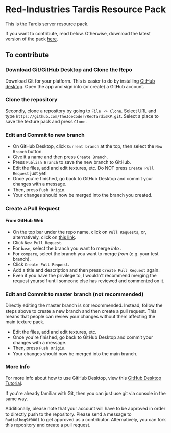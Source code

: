 # Red-Industries Tardis Resource Pack
This is the Tardis server resource pack.

If you want to contribute, read below. Otherwise, download the latest version of the pack [here](https://ci.radialbog9.uk/job/RedTardisRP/job/master/lastSuccessfulBuild/artifact/redtardis.zip).

## To contribute
### Download Git/GitHub Desktop and Clone the Repo
Download Git for your platform. This is easier to do by installing [GitHub desktop](https://desktop.github.com/). Open the app and sign into (or create) a GitHub account.

### Clone the repository
Secondly, clone a repository by going to `File -> Clone`. Select URL and type `https://github.com/TheJoeCoder/RedTardisRP.git`. Select a place to save the texture pack and press `Clone`.

### Edit and Commit to new branch
* On GitHub Desktop, click `Current branch` at the top, then select the `New Branch` button.
* Give it a name and then press `Create Branch`.
* Press `Publish Branch` to save the new branch to GitHub.
* Edit the files, add and edit textures, etc. Do NOT press `Create Pull Request` just yet!
* Once you're finished, go back to GitHub Desktop and commit your changes with a message.
* Then, press `Push Origin`.
* Your changes should now be merged into the branch you created.

### Create a Pull Request
#### From GitHub Web
* On the top bar under the repo name, click on `Pull Requests`, or, alternatively, click on [this link](https://github.com/TheJoeCoder/RedTardisRP/pulls).
* Click `New Pull Request`.
* For `base`, select the branch you want to merge *into* .
* For `compare`, select the branch you want to merge *from* (e.g. your test branch).
* Click `Create Pull Request`.
* Add a title and description and then press `Create Pull Request` again.
* Even if you have the privilege to, I wouldn't recommend merging the request yourself until someone else has reviewed and commented on it.

### Edit and Commit to master branch (not recommended)
Directly editing the master branch is *not* recommended. Instead, follow the steps above to create a new branch and then create a pull request. This means that people can review your changes without them affecting the main texture pack.
* Edit the files, add and edit textures, etc.
* Once you're finished, go back to GitHub Desktop and commit your changes with a message.
* Then, press `Push Origin`.
* Your changes should now be merged into the main branch.

### More Info
For more info about how to use GitHub Desktop, view this [GitHub Desktop Tutorial](https://docs.github.com/en/desktop/installing-and-configuring-github-desktop/overview/getting-started-with-github-desktop).

If you're already familiar with Git, then you can just use git via console in the same way.

Additionally, please note that your account will have to be approved in order to directly push to the repository. Please send a message to `Radialbog9#0001` to get approved as a contributor. Alternatively, you can fork this repository and create a pull request.
